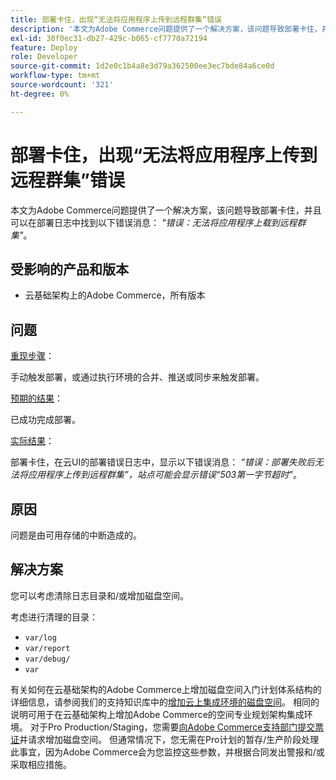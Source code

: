 ```yaml
---
title: 部署卡住，出现“无法将应用程序上传到远程群集”错误
description: '本文为Adobe Commerce问题提供了一个解决方案，该问题导致部署卡住，并且在部署日志中可以找到以下错误消息：*"错误：无法将应用程序上传到远程群集"*。'
exl-id: 30f0ec31-db27-429c-b065-cf7770a72194
feature: Deploy
role: Developer
source-git-commit: 1d2e0c1b4a8e3d79a362500ee3ec7bde84a6ce0d
workflow-type: tm+mt
source-wordcount: '321'
ht-degree: 0%

---
```


# 部署卡住，出现“无法将应用程序上传到远程群集”错误

本文为Adobe Commerce问题提供了一个解决方案，该问题导致部署卡住，并且可以在部署日志中找到以下错误消息： *&quot;错误：无法将应用程序上载到远程群集&quot;*。

## 受影响的产品和版本

* 云基础架构上的Adobe Commerce，所有版本

## 问题

<u>重现步骤</u>：

手动触发部署，或通过执行环境的合并、推送或同步来触发部署。

<u>预期的结果</u>：

已成功完成部署。

<u>实际结果</u>：

部署卡住，在云UI的部署错误日志中，显示以下错误消息： *“错误：部署失败后无法将应用程序上传到远程群集”，站点可能会显示错误“503第一字节超时”*。

## 原因

问题是由可用存储的中断造成的。

## 解决方案

您可以考虑清除日志目录和/或增加磁盘空间。

考虑进行清理的目录：

* `var/log`
* `var/report`
* `var/debug/`
* `var`

有关如何在云基础架构的Adobe Commerce上增加磁盘空间入门计划体系结构的详细信息，请参阅我们的支持知识库中的[增加云上集成环境的磁盘空间](/help/how-to/general/increase-disk-space-for-integration-environment-on-cloud.md)。 相同的说明可用于在云基础架构上增加Adobe Commerce的空间专业规划架构集成环境。 对于Pro Production/Staging，您需要[向Adobe Commerce支持部门提交票证](/help/help-center-guide/help-center/magento-help-center-user-guide.md#submit-ticket-Submit-a-support-ticket)并请求增加磁盘空间。 但通常情况下，您无需在Pro计划的暂存/生产阶段处理此事宜，因为Adobe Commerce会为您监控这些参数，并根据合同发出警报和/或采取相应措施。
